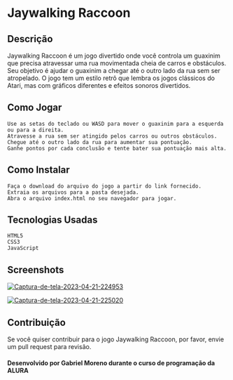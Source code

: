 <h1>Jaywalking Raccoon</h1>

<h2>Descrição</h2>

Jaywalking Raccoon é um jogo divertido onde você controla um guaxinim que precisa atravessar uma rua movimentada cheia de carros e obstáculos. Seu objetivo é ajudar o guaxinim a chegar até o outro lado da rua sem ser atropelado.
O jogo tem um estilo retrô que lembra os jogos clássicos do Atari, mas com gráficos diferentes e efeitos sonoros divertidos.

<h2>Como Jogar</h2>

    Use as setas do teclado ou WASD para mover o guaxinim para a esquerda ou para a direita.
    Atravesse a rua sem ser atingido pelos carros ou outros obstáculos.
    Chegue até o outro lado da rua para aumentar sua pontuação.
    Ganhe pontos por cada conclusão e tente bater sua pontuação mais alta.

<h2>Como Instalar</h2>

    Faça o download do arquivo do jogo a partir do link fornecido.
    Extraia os arquivos para a pasta desejada.
    Abra o arquivo index.html no seu navegador para jogar.

<h2>Tecnologias Usadas</h2>

    HTML5
    CSS3
    JavaScript

<h2>Screenshots</h2>

<a href="https://imgbb.com/"><img src="https://i.ibb.co/GJ6L8HD/Captura-de-tela-2023-04-21-224953.png" alt="Captura-de-tela-2023-04-21-224953" border="0"></a>

<a href="https://imgbb.com/"><img src="https://i.ibb.co/3YDWKNh/Captura-de-tela-2023-04-21-225020.png" alt="Captura-de-tela-2023-04-21-225020" border="0"></a>

<h2>Contribuição</h2>

Se você quiser contribuir para o jogo Jaywalking Raccoon, por favor, envie um pull request para revisão.

<h4> Desenvolvido por Gabriel Moreno durante o curso de programação da ALURA </h4>
